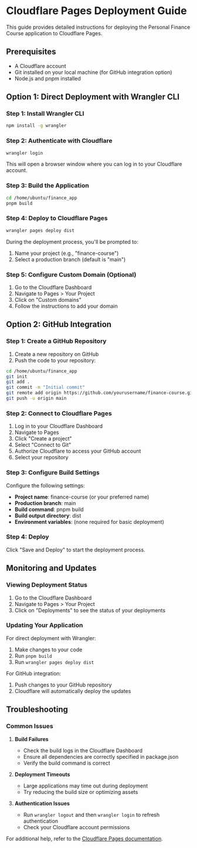 # Cloudflare Pages Deployment Guide

This guide provides detailed instructions for deploying the Personal Finance Course application to Cloudflare Pages.

## Prerequisites

- A Cloudflare account
- Git installed on your local machine (for GitHub integration option)
- Node.js and pnpm installed

## Option 1: Direct Deployment with Wrangler CLI

### Step 1: Install Wrangler CLI
```bash
npm install -g wrangler
```

### Step 2: Authenticate with Cloudflare
```bash
wrangler login
```
This will open a browser window where you can log in to your Cloudflare account.

### Step 3: Build the Application
```bash
cd /home/ubuntu/finance_app
pnpm build
```

### Step 4: Deploy to Cloudflare Pages
```bash
wrangler pages deploy dist
```

During the deployment process, you'll be prompted to:
1. Name your project (e.g., "finance-course")
2. Select a production branch (default is "main")

### Step 5: Configure Custom Domain (Optional)
1. Go to the Cloudflare Dashboard
2. Navigate to Pages > Your Project
3. Click on "Custom domains"
4. Follow the instructions to add your domain

## Option 2: GitHub Integration

### Step 1: Create a GitHub Repository
1. Create a new repository on GitHub
2. Push the code to your repository:
```bash
cd /home/ubuntu/finance_app
git init
git add .
git commit -m "Initial commit"
git remote add origin https://github.com/yourusername/finance-course.git
git push -u origin main
```

### Step 2: Connect to Cloudflare Pages
1. Log in to your Cloudflare Dashboard
2. Navigate to Pages
3. Click "Create a project"
4. Select "Connect to Git"
5. Authorize Cloudflare to access your GitHub account
6. Select your repository

### Step 3: Configure Build Settings
Configure the following settings:
- **Project name**: finance-course (or your preferred name)
- **Production branch**: main
- **Build command**: pnpm build
- **Build output directory**: dist
- **Environment variables**: (none required for basic deployment)

### Step 4: Deploy
Click "Save and Deploy" to start the deployment process.

## Monitoring and Updates

### Viewing Deployment Status
1. Go to the Cloudflare Dashboard
2. Navigate to Pages > Your Project
3. Click on "Deployments" to see the status of your deployments

### Updating Your Application
For direct deployment with Wrangler:
1. Make changes to your code
2. Run `pnpm build`
3. Run `wrangler pages deploy dist`

For GitHub integration:
1. Push changes to your GitHub repository
2. Cloudflare will automatically deploy the updates

## Troubleshooting

### Common Issues

1. **Build Failures**
   - Check the build logs in the Cloudflare Dashboard
   - Ensure all dependencies are correctly specified in package.json
   - Verify the build command is correct

2. **Deployment Timeouts**
   - Large applications may time out during deployment
   - Try reducing the build size or optimizing assets

3. **Authentication Issues**
   - Run `wrangler logout` and then `wrangler login` to refresh authentication
   - Check your Cloudflare account permissions

For additional help, refer to the [Cloudflare Pages documentation](https://developers.cloudflare.com/pages/).
